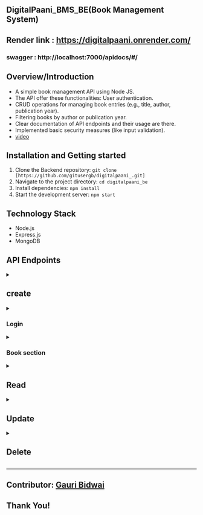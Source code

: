 
## DigitalPaani_BMS_BE(Book Management System)

## Render link : https://digitalpaani.onrender.com/

### swagger : http://localhost:7000/apidocs/#/

## Overview/Introduction
- A simple book management API using Node JS. 
- The API offer these functionalities: User authentication. 
- CRUD operations for managing book entries (e.g., title, author, publication year). 
- Filtering books by author or publication year. 
- Clear documentation of API endpoints and their usage are there. 
- Implemented basic security measures (like input validation). 
- [video](https://drive.google.com/file/d/1LfoM7MUo1bKjCoEUmOFGdFPAI2aaYG9D/view?usp=sharing)

## Installation and Getting started

1. Clone the Backend repository: `git clone [https://github.com/gitusergb/digitalpaani_.git]`
2. Navigate to the project directory: `cd digitalpaani_be`
3. Install dependencies: `npm install`
4. Start the development server: `npm start`


## Technology Stack
- Node.js
- Express.js
- MongoDB



## API Endpoints
<details>
<summary>

  ## create
</summary>
<br>

### Register /signup  user

### admin

```
POST : http://localhost:7000/users/register
{"username":"admin",
"email":"admin@gmail.com",
"password":"admin",
"role":"admin"}

{
    "msg": "The new user has been registered",
    "registeredUser": {
        "username": "admin",
        "email": "admin@gmail.com",
        "password": "$2b$05$3gDTeKUw4qxffewPA2QDRObHsrqmFcWBFdUZSYDX7OiBDOl.PYBSC",
        "role": "admin",
        "_id": "65d351d95d8a884040fb540c",
        "createdAt": "2024-02-19T13:04:25.498Z",
        "updatedAt": "2024-02-19T13:04:25.498Z"
    }
}
```

### user
```
POST : http://localhost:7000/users/register
{"username":"user1234",
"email":"user1234@gmail.com",
"password":"user1234",
"role":"dev"}

{
    "msg": "The new user has been registered",
    "registeredUser": {
        "username": "user1234",
        "email": "user1234@gmail.com",
        "password": "$2b$05$lICAwggFsHpN7xBD3GZiUOHLcteMw1Wcut1KPCSnpN9wZaAH.gvme",
        "role": "dev",
        "_id": "65d350bc7063d7da6c413b1c",
        "createdAt": "2024-02-19T12:59:40.849Z",
        "updatedAt": "2024-02-19T12:59:40.849Z"
    }
}
```

</details>
<details>
<summary>

  ### Login 
</summary>
<br>

### admin Login 
```
POST :http://localhost:7000/users/login

{
"email":"admin@gmail.com",
"password":"admin"}
{
    "msg": "Login successful!",
    "token": "eyJhbGciOiJIUzI1NiIsInR5cCI6IkpXVCJ9.eyJ1c2VySUQiOiI2NWQzNTFkOTVkOGE4ODQwNDBmYjU0MGMiLCJ1c2VybmFtZSI6ImFkbWluIiwiaWF0IjoxNzA4MzQ4MzQxfQ.JEazHNCspFdguDj6axI4JYFNUiglopLvh_IcZsDqEy0"
}

```
### User Login
```
POST :http://localhost:7000/users/login
{
"email":"user1234@gmail.com",
"password":"user1234"}

{
    "msg": "Login successful!",
    "token": "eyJhbGciOiJIUzI1NiIsInR5cCI6IkpXVCJ9.eyJ1c2VySUQiOiI2NWQzNTBiYzcwNjNkN2RhNmM0MTNiMWMiLCJ1c2VybmFtZSI6InVzZXIxMjM0IiwiaWF0IjoxNzA4MzQ4NzE1fQ.UNtjy5l0HdpR-6CDXS_gF9d1DtoTdgc7wMIvU0JbfLw"
}

```
</details>

<details>
<summary>

  ### Book section

</summary>

```
POST : http://localhost:7000/books/addbook
{
    "title": "The Power of Now",
    "author" : "Eckhart Tolle",
   "isbn": "9781577314806",
   "description": "A guide to spiritual enlightenment and living in the present moment.",
   "publishedDate": 1997,
 "category": "Self-Help",
   "price":15.00,
   "quantity": 30
}


{
    "msg": "A new book has been Created",
    "book": {
        "title": "The Power of Now",
        "author": "Eckhart Tolle",
        "isbn": "9781577314806",
        "description": "A guide to spiritual enlightenment and living in the present moment.",
        "publishedDate": "1970-01-01T00:00:01.997Z",
        "category": "Self-Help",
        "price": 15,
        "quantity": 30,
        "borrowedBy": [],
        "priceHistory": [],
        "quantityHistory": [],
        "_id": "65d35db45f848cc4b177f7d4",
        "createdAt": "2024-02-19T13:55:00.846Z",
        "updatedAt": "2024-02-19T13:55:00.846Z"
    }
}

```
</details>

<details>
<summary>

  ## Read 
</summary>

### user section 
```
GET : http://localhost:7000/users/logout
{
    "msg": "Please Login!"
}

```

```
GET : http://localhost:7000/users/
{
    "users": [
        {
            "_id": "65cf0bfd6534c7f1bee8fc2b",
            "username": "user2",
            "email": "user2@gmail.com",
            "createdAt": "2024-02-16T07:17:17.734Z",
            "updatedAt": "2024-02-16T07:17:17.734Z"
        },
        {
            "_id": "65cf0c116534c7f1bee8fc2d",
            "username": "user3",
            "email": "user3@gmail.com",
            "createdAt": "2024-02-16T07:17:37.233Z",
            "updatedAt": "2024-02-16T07:17:37.233Z"
        },
        {
            "_id": "65cf0c1f6534c7f1bee8fc2f",
            "username": "user1",
            "email": "user1@gmail.com",
            "createdAt": "2024-02-16T07:17:51.366Z",
            "updatedAt": "2024-02-16T07:17:51.366Z"
        }
    ]
}

```
### Book section
```
GET : http://localhost:7000/books/

{
    "books": [
        {
            "_id": "65d35ecd5f848cc4b177f7d7",
            "title": "The Raven",
            "author": "Edgar Allan Poe",
            "isbn": "9780486277955",
            "description": " A collection of poems, including the famous narrative poem The Raven.",
            "publishedDate": "1970-01-01T00:00:01.845Z",
            "category": "Poetry",
            "price": 4.99,
            "quantity": 20,
            "borrowedBy": [],
            "priceHistory": [],
            "quantityHistory": [],
            "createdAt": "2024-02-19T13:59:41.830Z",
            "updatedAt": "2024-02-19T13:59:41.830Z",
            "availableQuantity": 20
        },
        {
            "_id": "65d35f165f848cc4b177f7da",
            "title": "Hamlet",
            "author": "William Shakespeare",
            "isbn": "9780143128540",
            "description": "Tragedy about the Prince of Denmark and his quest for revenge.",
            "publishedDate": "1970-01-01T00:00:01.603Z",
            "category": "Drama",
            "price": 9.99,
            "quantity": 60,
            "borrowedBy": [],
            "priceHistory": [],
            "quantityHistory": [],
            "createdAt": "2024-02-19T14:00:54.672Z",
            "updatedAt": "2024-02-19T14:00:54.672Z",
            "availableQuantity": 60
        }
        ]
}
```

```
GET : http://localhost:7000/books/:year
params : year : 1970-01-01T00:00:01.603Z
{
    "msg": "book with year:1970-01-01T00:00:01.603Z",
    "book": {
        "_id": "65d35f165f848cc4b177f7da",
        "title": "Hamlet",
        "author": "William Shakespeare",
        "isbn": "9780143128540",
        "description": "Tragedy about the Prince of Denmark and his quest for revenge.",
        "publishedDate": "1970-01-01T00:00:01.603Z",
        "category": "Drama",
        "price": 9.99,
        "quantity": 60,
        "borrowedBy": [],
        "priceHistory": [],
        "quantityHistory": [],
        "createdAt": "2024-02-19T14:00:54.672Z",
        "updatedAt": "2024-02-19T14:00:54.672Z",
        "availableQuantity": 60
    }
}
```
```
http://localhost:7000/books/:author

J.K. Rowling

{
    "book": {
        "_id": "65d361a95f848cc4b177f7ec",
        "title": "Harry Potter and the Sorcerer's Stone",
        "author": "J.K. Rowling",
        "isbn": "9780590353427",
        "description": "The magical journey begins as Harry Potter, an orphaned boy, discovers he is a wizard and attends Hogwarts School of Witchcraft and Wizardry.",
        "publishedDate": "1970-01-01T00:00:01.997Z",
        "category": "Fantasy",
        "price": 10.99,
        "quantity": 15,
        "borrowedBy": [],
        "priceHistory": [],
        "quantityHistory": [],
        "createdAt": "2024-02-19T14:11:53.289Z",
        "updatedAt": "2024-02-19T14:11:53.289Z",
        "availableQuantity": 15
    }
}

```
</details>

<details>
<summary>

 ## Update 
</summary>

### user section 
### Book section
</details>

<details>
<summary>

 ## Delete
</summary>

### user section 
### Book section
```
DELETE : http://localhost:7000/books/delete/:bookID
{
    "msg": "book with Id:65d37f0c976ae3be7c354d00 has been deleted"
}
```
</details>

---

## Contributor: [Gauri Bidwai](https://github.com/gitusergb)

## Thank You!